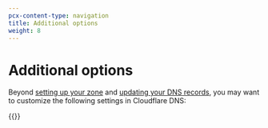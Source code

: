 ```yaml
---
pcx-content-type: navigation
title: Additional options
weight: 8
---
```


# Additional options

Beyond [setting up your zone](/dns/zone-setups/) and [updating your DNS records](/dns/manage-dns-records/), you may want to customize the following settings in Cloudflare DNS:

{{<directory-listing>}}
